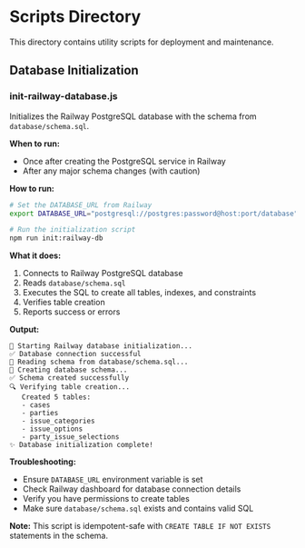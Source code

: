 # Scripts Directory

This directory contains utility scripts for deployment and maintenance.

## Database Initialization

### init-railway-database.js

Initializes the Railway PostgreSQL database with the schema from `database/schema.sql`.

**When to run:**
- Once after creating the PostgreSQL service in Railway
- After any major schema changes (with caution)

**How to run:**

```bash
# Set the DATABASE_URL from Railway
export DATABASE_URL="postgresql://postgres:password@host:port/database"

# Run the initialization script
npm run init:railway-db
```

**What it does:**
1. Connects to Railway PostgreSQL database
2. Reads `database/schema.sql`
3. Executes the SQL to create all tables, indexes, and constraints
4. Verifies table creation
5. Reports success or errors

**Output:**
```
🚀 Starting Railway database initialization...
✅ Database connection successful
📖 Reading schema from database/schema.sql...
🔨 Creating database schema...
✅ Schema created successfully
🔍 Verifying table creation...
   Created 5 tables:
   - cases
   - parties
   - issue_categories
   - issue_options
   - party_issue_selections
✨ Database initialization complete!
```

**Troubleshooting:**
- Ensure `DATABASE_URL` environment variable is set
- Check Railway dashboard for database connection details
- Verify you have permissions to create tables
- Make sure `database/schema.sql` exists and contains valid SQL

**Note:** This script is idempotent-safe with `CREATE TABLE IF NOT EXISTS` statements in the schema.
